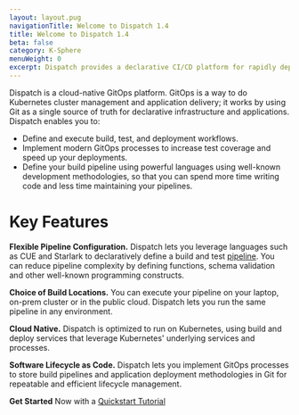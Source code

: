 ```yaml
---
layout: layout.pug
navigationTitle: Welcome to Dispatch 1.4
title: Welcome to Dispatch 1.4
beta: false
category: K-Sphere
menuWeight: 0
excerpt: Dispatch provides a declarative CI/CD platform for rapidly deploying Cloud Native applications and enabling enterprises to rapidly build, test and manage applications' lifecycle using GitOps processes.
---
```

Dispatch is a cloud-native GitOps platform. GitOps is a way to do Kubernetes cluster management and application delivery; it works by using Git as a single source of truth for declarative infrastructure and applications. Dispatch enables you to:

* Define and execute build, test, and deployment workflows.
* Implement modern GitOps processes to increase test coverage and speed up your deployments.
* Define your build pipeline using powerful languages using well-known development methodologies, so that you can spend more time writing code and less time maintaining your pipelines.

# Key Features

**Flexible Pipeline Configuration.** Dispatch lets you leverage languages such as CUE and Starlark to declaratively define a build and test [pipeline](overview_concepts/dispatch-ci/). You can reduce pipeline complexity by defining functions, schema validation and other well-known programming constructs.

**Choice of Build Locations.** You can execute your pipeline on your laptop, on-prem cluster or in the public cloud. Dispatch lets you run the same pipeline in any environment.

**Cloud Native.** Dispatch is optimized to run on Kubernetes, using build and deploy services that leverage Kubernetes' underlying services and processes.

**Software Lifecycle as Code.**  Dispatch lets you implement GitOps processes to store build pipelines and application deployment methodologies in Git for repeatable and efficient lifecycle management.

**Get Started** Now with a [Quickstart Tutorial](quickstart/)
